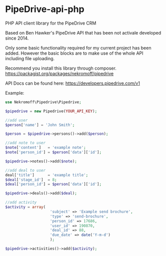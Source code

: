PipeDrive-api-php
============

PHP API client library for the PipeDrive CRM

Based on Ben Hawker's PipeDrive API that has been not activale developed since 2014.

Only some basic functionality required for my current project has been added. However the basic blocks are to make use of the whole API including file uploading.

Recommend you install this library through composer. https://packagist.org/packages/nekromoff/pipedrive

API Docs can be found here: https://developers.pipedrive.com/v1

Example:

```php
use Nekromoff\Pipedrive\Pipedrive;

$pipedrive = new Pipedrive(YOUR_API_KEY);

//add user
$person['name'] = 'John Smith';

$person = $pipedrive->persons()->add($person);

//add note to user
$note['content']   = 'example note';
$note['person_id'] = $person['data']['id'];

$pipedrive->notes()->add($note);

//add deal to user
deal['title']      = 'example title';
$deal['stage_id']  = 8;
$deal['person_id'] = $person['data']['id'];

$pipedrive->deals()->add($deal);

//add activity
$activity = array(
                    'subject' => 'Example send brochure',
                    'type' => 'send-brochure',
                    'person_id' => 17686,
                    'user_id' => 190870,
                    'deal_id' => 88,
                    'due_date' => date('Y-m-d')
                    );

$pipedrive->activities()->add($activity);
```
